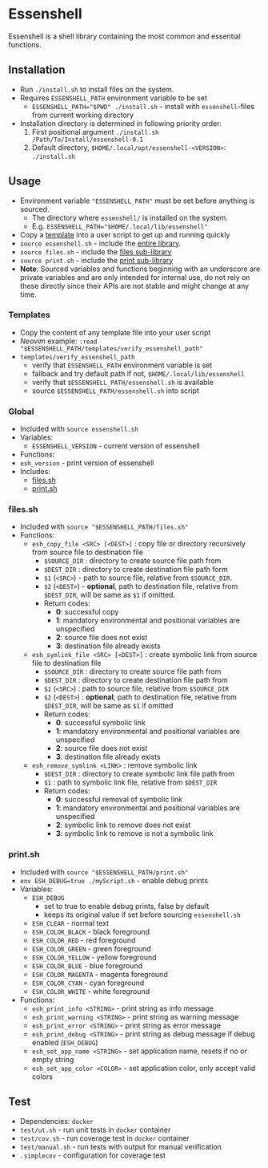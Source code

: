 # Essenshell

Essenshell is a shell library containing the most common and essential functions.

## Installation
- Run `./install.sh` to install files on the system.
- Requires `ESSENSHELL_PATH` environment variable to be set
    - `ESSENSHELL_PATH="$PWD" ./install.sh` - install with `essenshell`-files from current working directory
- Installation directory is determined in following priority order:
    1. First positional argument `./install.sh /Path/To/Install/essenshell-0.1`
    2. Default directory, `$HOME/.local/opt/essenshell-<VERSION>`: `./install.sh`

## Usage
- Environment variable `"ESSENSHELL_PATH"` must be set before anything is sourced.
    - The directory where `essenshell/` is installed on the system.
    - E.g. `ESSENSHELL_PATH="$HOME/.local/lib/essenshell"`
- Copy a [template](#templates) into a user script to get up and running quickly
- `source essenshell.sh` - include the [entire library](#global).
- `source files.sh` - include the [files sub-library](#filessh)
- `source print.sh` - include the [print sub-library](#printsh)
- **Note**: Sourced variables and functions beginning with an underscore are private variables and are only intended for internal use, do not rely on these directly since their APIs are not stable and might change at any time.

### Templates
- Copy the content of any template file into your user script
- _Neovim_ example: `:read "$ESSENSHELL_PATH/templates/verify_essenshell_path"`
- `templates/verify_essenshell_path`
    - verify that `ESSENSHELL_PATH` environment variable is set
    - fallback and try default path if not, `$HOME/.local/lib/essenshell`
    - verify that `$ESSENSHELL_PATH/essenshell.sh` is available
    - source `$ESSENSHELL_PATH/essenshell.sh` into script

### Global
- Included with `source essenshell.sh`
- Variables:
    - `ESSENSHELL_VERSION` - current version of essenshell
- Functions:
- `esh_version` - print version of essenshell
- Includes:
    - [files.sh](#filessh)
    - [print.sh](#printsh)

### files.sh
- Included with `source "$ESSENSHELL_PATH/files.sh"`
- Functions:
    - `esh_copy_file <SRC> [<DEST>]` : copy file or directory recursively from source file to destination file
        - `$SOURCE_DIR` : directory to create source file path from
        - `$DEST_DIR` : directory to create destination file path form
        - `$1` (`<SRC>`) - path to source file, relative from `$SOURCE_DIR`.
        - `$2` (`<DEST>`) - **optional**, path to destination file, relative from `$DEST_DIR`, will be same as `$1` if omitted.
        - Return codes:
            - **0**: successful copy
            - **1**: mandatory environmental and positional variables are unspecified
            - **2**: source file does not exist
            - **3**: destination file already exists
    - `esh_symlink_file <SRC> [<DEST>]` : create symbolic link from source file to destination file
        - `$SOURCE_DIR` : directory to create source file path from
        - `$DEST_DIR` : directory to create destination file path from
        - `$1` (`<SRC>`) : path to source file, relative from `$SOURCE_DIR`
        - `$2` (`<DEST>`) : **optional**, path to destination file, relative from `$DEST_DIR`, will be same as `$1` if omitted
        -  Return codes:
            - **0**: successful symbolic link
            - **1**: mandatory environmental and positional variables are unspecified
            - **2**: source file does not exist
            - **3**: destination file already exists
    - `esh_remove_symlink <LINK>` : remove symbolic link
        -  `$DEST_DIR` : directory to create symbolic link file path from
        - `$1` : path to symbolic link file, relative from `$DEST_DIR`
        - Return codes:
            - **0**: successful removal of symbolic link
            - **1**: mandatory environmental and positional variables are unspecified
            - **2**: symbolic link to remove does not exist
            - **3**: symbolic link to remove is not a symbolic link

### print.sh
- Included with `source "$ESSENSHELL_PATH/print.sh"`
- `env ESH_DEBUG=true ./myScript.sh` - enable debug prints
- Variables:
    - `ESH_DEBUG`
        - set to true to enable debug prints, false by default
        - keeps its original value if set before sourcing `essenshell.sh`
    - `ESH_CLEAR` - normal text
    - `ESH_COLOR_BLACK` - black foreground
    - `ESH_COLOR_RED` - red foreground
    - `ESH_COLOR_GREEN` - green foreground
    - `ESH_COLOR_YELLOW` - yellow foreground
    - `ESH_COLOR_BLUE` - blue foreground
    - `ESH_COLOR_MAGENTA` - magenta foreground
    - `ESH_COLOR_CYAN` - cyan foreground
    - `ESH_COLOR_WHITE` - white foreground
- Functions:
    - `esh_print_info <STRING>` - print string as info message
    - `esh_print_warning <STRING>` - print string as warning message
    - `esh_print_error <STRING>` - print string as error message
    - `esh_print_debug <STRING>` - print string as debug message if debug enabled (`ESH_DEBUG`)
    - `esh_set_app_name <STRING>` - set application name, resets if no or empty string
    - `esh_set_app_color <COLOR>` - set application color, only accept valid colors

## Test
- Dependencies: `docker`
- `test/ut.sh` - run unit tests in `docker` container
- `test/cov.sh` - run coverage test in `docker` container
- `test/manual.sh` - run tests with output for manual verification
- `.simplecov` - configuration for coverage test
